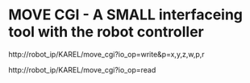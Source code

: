 # MOVE CGI - A SMALL interfaceing tool with the robot controller 

http://robot_ip/KAREL/move_cgi?io_op=write&p=x,y,z,w,p,r

http://robot_ip/KAREL/move_cgi?io_op=read                               

